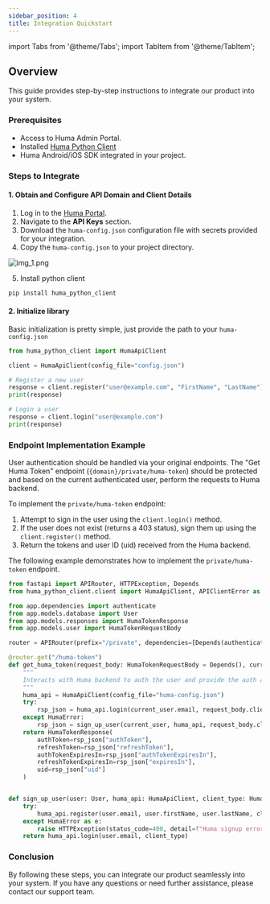```yaml
---
sidebar_position: 4
title: Integration Quickstart
---
```


import Tabs from '@theme/Tabs';
import TabItem from '@theme/TabItem';

## Overview

This guide provides step-by-step instructions to integrate our product into your system.

### Prerequisites

- Access to Huma Admin Portal.
- Installed [Huma Python Client](https://github.com/huma-engineering/huma-python-client)
- Huma Android/iOS SDK integrated in your project.

### Steps to Integrate

#### 1. Obtain and Configure API Domain and Client Details

1. Log in to the [Huma Portal](https://your-cloud-portal-url.com).
2. Navigate to the **API Keys** section.
3. Download the `huma-config.json` configuration file with secrets provided for your integration.
4. Copy the `huma-config.json` to your project directory.

![img_1.png](img_1.png)

5. Install python client

```bash
pip install huma_python_client
```

#### 2. Initialize library

Basic initialization is pretty simple, just provide the path to your `huma-config.json`

```python
from huma_python_client import HumaApiClient

client = HumaApiClient(config_file="config.json")

# Register a new user
response = client.register("user@example.com", "FirstName", "LastName")
print(response)

# Login a user
response = client.login("user@example.com")
print(response)
```

### Endpoint Implementation Example

User authentication should be handled via your original endpoints. The "Get Huma Token" endpoint (`{domain}/private/huma-token`) should be protected and based on the current authenticated user, perform the requests to Huma backend.

To implement the `private/huma-token` endpoint:

1. Attempt to sign in the user using the `client.login()` method.
2. If the user does not exist (returns a 403 status), sign them up using the `client.register()` method.
3. Return the tokens and user ID (uid) received from the Huma backend.

The following example demonstrates how to implement the `private/huma-token` endpoint.

<Tabs>
<TabItem value="python" label="Python">

```py
from fastapi import APIRouter, HTTPException, Depends
from huma_python_client.client import HumaApiClient, APIClientError as HumaError, ClientType as HumaClientType

from app.dependencies import authenticate
from app.models.database import User
from app.models.responses import HumaTokenResponse
from app.models.user import HumaTokenRequestBody

router = APIRouter(prefix="/private", dependencies=[Depends(authenticate)], tags=['Huma'])

@router.get("/huma-token")
def get_huma_token(request_body: HumaTokenRequestBody = Depends(), current_user: User = Depends(authenticate)) -> HumaTokenResponse:
    """
    Interacts with Huma backend to auth the user and provide the auth and refresh tokens for Huma sdk.
    """
    huma_api = HumaApiClient(config_file="huma-config.json")
    try:
        rsp_json = huma_api.login(current_user.email, request_body.client_type)
    except HumaError:
        rsp_json = sign_up_user(current_user, huma_api, request_body.client_type)
    return HumaTokenResponse(
        authToken=rsp_json["authToken"],
        refreshToken=rsp_json["refreshToken"],
        authTokenExpiresIn=rsp_json["authTokenExpiresIn"],
        refreshTokenExpiresIn=rsp_json["expiresIn"],
        uid=rsp_json["uid"]
    )


def sign_up_user(user: User, huma_api: HumaApiClient, client_type: HumaClientType) -> dict:
    try:
        huma_api.register(user.email, user.firstName, user.lastName, client_type)
    except HumaError as e:
        raise HTTPException(status_code=400, detail=f"Huma signup error: {str(e)}")
    return huma_api.login(user.email, client_type)

```

</TabItem>
</Tabs>

### Conclusion

By following these steps, you can integrate our product seamlessly into your system. If you have any questions or need further assistance, please contact our support team.
